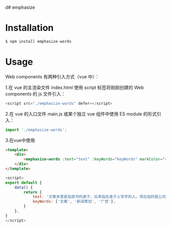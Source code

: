 d# emphasize

# Installation
```js
$ npm install emphasize-words
```

# Usage

Web components 有两种引入方式（vue 中）：

1.在 vue 的主渲染文件 index.html 使用 script 标签将刚刚创建的 Web components 的 js 文件引入：
```js
<script src="./emphasize-words" defer></script>
```
2.在 vue 的入口文件 main.js 或某个独立 vue 组件中使用 ES module 的形式引入：
```js
import './emphasize-words';
```
3.在vue中使用
```html
<template>
    <div>
        <emphasize-words :text="text" :keyWords="keyWords" markColor="red"></emphasize-words>
    </div>
</template>
```
```js
<script>
export default {
    data() {
        return {
            text: '文案本意是指放书的桌子，后来指在桌子上写字的人。现在指的是公司或企业中从事文字工作的职位，就是以文字来表现已经制定的创意策略。文案是一个与广告创意先后相继呈现的表现过程、发展过程与深化过程， 多存在于广告公司，企业宣传与新闻策划工作等。',
            keyWords: ['文案', '新闻策划', '广告'],
        }
    },
}
</script>
```

